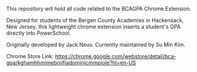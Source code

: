This repository will hold all code related to the BCAGPA Chrome Extension.

Designed for students of the Bergen County Academies in Hackensack, New Jersey, this lightweight chrome extension inserts a student's GPA directly into PowerSchool.

Originally developed by Jack Neus. Currently maintained by Su Min Kim.

Chrome Store Link: https://chrome.google.com/webstore/detail/bca-gpa/kghamhhmjmebnijfiadominicmmpiole?hl=en-US